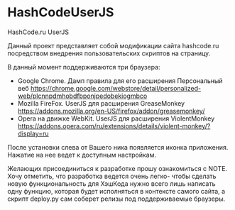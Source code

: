 HashCodeUserJS
==============

HashCode.ru UserJS

Данный проект представляет собой модификации сайта hashcode.ru посредством внедрения пользовательских скриптов на страницу.

В данный момент поддерживаются три браузера:
- Google Chrome. Дамп правила для его расширения Персональный веб
  https://chrome.google.com/webstore/detail/personalized-web/plcnnpdmhobdfbponjpedobekiogmbco
- Mozilla FireFox. UserJS для расширения GreaseMonkey
  https://addons.mozilla.org/en-US/firefox/addon/greasemonkey/
- Opera на движке WebKit. UserJS для расширения ViolentMonkey
  https://addons.opera.com/ru/extensions/details/violent-monkey/?display=ru
  
После установки слева от Вашего ника появляется иконка приложения. Нажатие на нее ведет к доступным настройкам.

Желающих присоединиться к разработке прошу ознакомиться с NOTE.
Хочу отметить, что разработка ведется очень легко- чтобы сделать новую функциональность
для ХэшКода нужно всего лишь написать одну функцию, которая будет исполняться в контексте
самого сайта, а скрипт deploy.py сам соберет релизы под поддерживаемые браузеры.